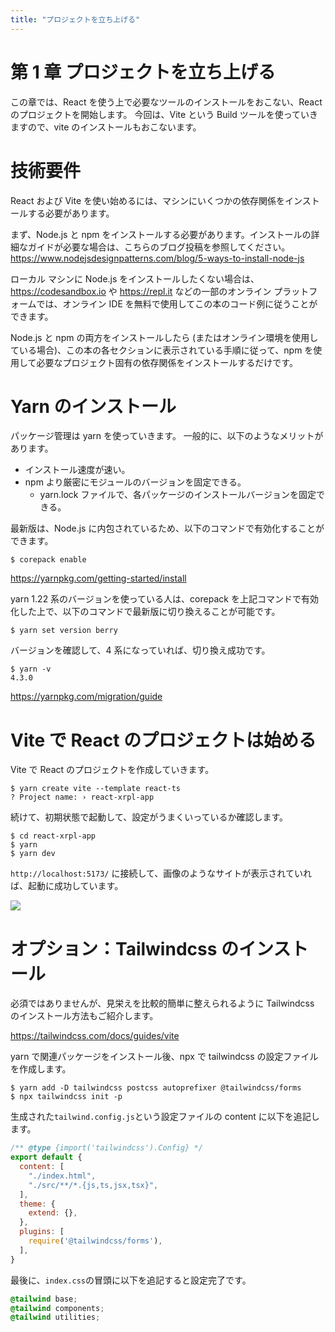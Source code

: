 ```yaml
---
title: "プロジェクトを立ち上げる"
---
```


# 第 1 章 プロジェクトを立ち上げる

この章では、React を使う上で必要なツールのインストールをおこない、React のプロジェクトを開始します。
今回は、Vite という Build ツールを使っていきますので、vite のインストールもおこないます。

# 技術要件

React および Vite を使い始めるには、マシンにいくつかの依存関係をインストールする必要があります。

まず、Node.js と npm をインストールする必要があります。インストールの詳細なガイドが必要な場合は、こちらのブログ投稿を参照してください。
https://www.nodejsdesignpatterns.com/blog/5-ways-to-install-node-js

ローカル マシンに Node.js をインストールしたくない場合は、https://codesandbox.io や https://repl.it などの一部のオンライン プラットフォームでは、オンライン IDE を無料で使用してこの本のコード例に従うことができます。

Node.js と npm の両方をインストールしたら (またはオンライン環境を使用している場合)、この本の各セクションに表示されている手順に従って、npm を使用して必要なプロジェクト固有の依存関係をインストールするだけです。

# Yarn のインストール

パッケージ管理は yarn を使っていきます。
一般的に、以下のようなメリットがあります。

- インストール速度が速い。
- npm より厳密にモジュールのバージョンを固定できる。
  - yarn.lock ファイルで、各パッケージのインストールバージョンを固定できる。

最新版は、Node.js に内包されているため、以下のコマンドで有効化することができます。

`$ corepack enable`

https://yarnpkg.com/getting-started/install

yarn 1.22 系のバージョンを使っている人は、corepack を上記コマンドで有効化した上で、以下のコマンドで最新版に切り換えることが可能です。

`$ yarn set version berry`

バージョンを確認して、4 系になっていれば、切り換え成功です。

```
$ yarn -v
4.3.0
```

https://yarnpkg.com/migration/guide

# Vite で React のプロジェクトは始める

Vite で React のプロジェクトを作成していきます。

```
$ yarn create vite --template react-ts
? Project name: › react-xrpl-app
```

続けて、初期状態で起動して、設定がうまくいっているか確認します。

```
$ cd react-xrpl-app
$ yarn
$ yarn dev
```

`http://localhost:5173/` に接続して、画像のようなサイトが表示されていれば、起動に成功しています。

![](https://storage.googleapis.com/zenn-user-upload/f3f741ee08e5-20240616.png)

# オプション：Tailwindcss のインストール

必須ではありませんが、見栄えを比較的簡単に整えられるように Tailwindcss のインストール方法もご紹介します。

https://tailwindcss.com/docs/guides/vite

yarn で関連パッケージをインストール後、npx で tailwindcss の設定ファイルを作成します。

```
$ yarn add -D tailwindcss postcss autoprefixer @tailwindcss/forms
$ npx tailwindcss init -p
```

生成された`tailwind.config.js`という設定ファイルの content に以下を追記します。

```javascript:tailwind.config.js
/** @type {import('tailwindcss').Config} */
export default {
  content: [
    "./index.html",
    "./src/**/*.{js,ts,jsx,tsx}",
  ],
  theme: {
    extend: {},
  },
  plugins: [
    require('@tailwindcss/forms'),
  ],
}
```

最後に、`index.css`の冒頭に以下を追記すると設定完了です。

```css:index.css
@tailwind base;
@tailwind components;
@tailwind utilities;
```
